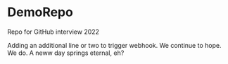# DemoRepo
Repo for GitHub interview 2022

Adding an additional line or two to trigger webhook.
We continue to hope.
We do.
A neww day springs eternal, eh?
